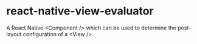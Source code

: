 # react-native-view-evaluator
A React Native &lt;Component /> which can be used to determine the post-layout configuration of a &lt;View />.
